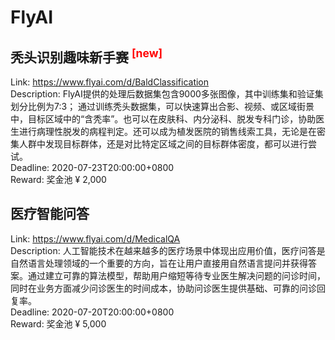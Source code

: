 # FlyAI



## 秃头识别趣味新手赛 <sup style="color:red">[new]<sup>  

Link: https://www.flyai.com/d/BaldClassification  
Description: FlyAI提供的处理后数据集包含9000多张图像，其中训练集和验证集划分比例为7:3；
通过训练秃头数据集，可以快速算出合影、视频、或区域街景中，目标区域中的“含秃率”。也可以在皮肤科、内分泌科、脱发专科门诊，协助医生进行病理性脱发的病程判定。还可以成为植发医院的销售线索工具，无论是在密集人群中发现目标群体，还是对比特定区域之间的目标群体密度，都可以进行尝试。  
Deadline: 2020-07-23T20:00:00+0800  
Reward: 奖金池 ¥ 2,000  


## 医疗智能问答

Link: https://www.flyai.com/d/MedicalQA  
Description: 人工智能技术在越来越多的医疗场景中体现出应用价值，医疗问答是自然语言处理领域的一个重要的方向，旨在让用户直接用自然语言提问并获得答案。通过建立可靠的算法模型，帮助用户缩短等待专业医生解决问题的问诊时间，同时在业务方面减少问诊医生的时间成本，协助问诊医生提供基础、可靠的问诊回复率。  
Deadline: 2020-07-20T20:00:00+0800  
Reward: 奖金池 ¥ 5,000  

